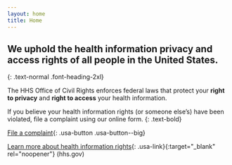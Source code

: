 ```yaml
---
layout: home
title: Home
---
```


## We uphold the health information privacy and access rights of all people in the United States.
{: .text-normal .font-heading-2xl}

The HHS Office of Civil Rights enforces federal laws that protect your **right to privacy** and **right to access** your health information.

If you believe your health information rights (or someone else’s) have been violated, file a complaint using our online form.
{: .text-bold}

[File a complaint](question-1.html){: .usa-button .usa-button--big}

[Learn more about health information rights](https://www.hhs.gov/hipaa/for-individuals/guidance-materials-for-consumers/index.html){: .usa-link}{:target="_blank" rel="noopener"} (hhs.gov)